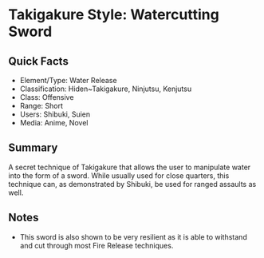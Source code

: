 # Takigakure Style: Watercutting Sword

## Quick Facts
- Element/Type: Water Release
- Classification: Hiden~Takigakure, Ninjutsu, Kenjutsu
- Class: Offensive
- Range: Short
- Users: Shibuki, Suien
- Media: Anime, Novel

## Summary
A secret technique of Takigakure that allows the user to manipulate water into the form of a sword. While usually used for close quarters, this technique can, as demonstrated by Shibuki, be used for ranged assaults as well.

## Notes
- This sword is also shown to be very resilient as it is able to withstand and cut through most Fire Release techniques.
